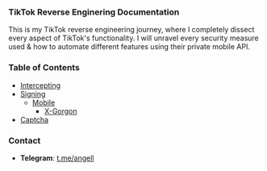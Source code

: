 ### TikTok Reverse Enginering Documentation

This is my TikTok reverse engineering journey, where I completely dissect every aspect of TikTok's functionality. I will unravel every security measure used & how to automate different features using their private mobile API.

### Table of Contents 
- [Intercepting](https://github.com/angelillija/TikTok/tree/main/Intercepting)
- [Signing](https://github.com/angelillija/TikTok/tree/main/Signing)
    - [Mobile](https://github.com/angelillija/TikTok/tree/main/Signing/Mobile)
      - [X-Gorgon](https://github.com/angelillija/TikTok/tree/main/Signing/Mobile/X-Gorgon)
- [Captcha](https://github.com/angelillija/TikTok/tree/main/Captcha)

### Contact
- **Telegram**: [t.me/angell](https://t.me/angell)
